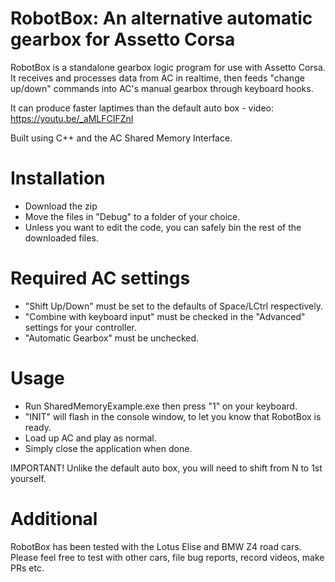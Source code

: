 # RobotBox: An alternative automatic gearbox for Assetto Corsa

RobotBox is a standalone gearbox logic program for use with Assetto Corsa. It receives and processes data from AC in realtime, then feeds "change up/down" commands into AC's manual gearbox through keyboard hooks.

It can produce faster laptimes than the default auto box - video:
https://youtu.be/_aMLFCIFZnI

Built using C++ and the AC Shared Memory Interface.

# Installation
- Download the zip
- Move the files in "Debug" to a folder of your choice.
- Unless you want to edit the code, you can safely bin the rest of the downloaded files.

# Required AC settings
- "Shift Up/Down" must be set to the defaults of Space/LCtrl respectively.
- "Combine with keyboard input" must be checked in the "Advanced" settings for your controller.
- "Automatic Gearbox" must be unchecked.

# Usage
- Run SharedMemoryExample.exe then press "1" on your keyboard.
- "INIT" will flash in the console window, to let you know that RobotBox is ready.
- Load up AC and play as normal.
- Simply close the application when done.

IMPORTANT! Unlike the default auto box, you will need to shift from N to 1st yourself.

# Additional
RobotBox has been tested with the Lotus Elise and BMW Z4 road cars. Please feel free to test with other cars, file bug reports, record videos, make PRs etc.
